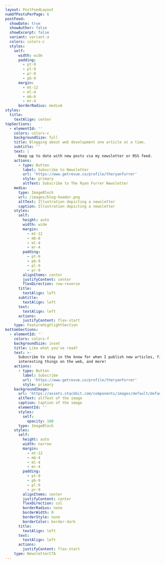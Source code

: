 ```yaml
---
layout: PostFeedLayout
numOfPostsPerPage: 6
postFeed:
  showDate: true
  showAuthor: false
  showExcerpt: false
  variant: variant-a
  colors: colors-c
  styles:
    self:
      width: wide
      padding:
        - pt-9
        - pl-9
        - pr-9
        - pb-9
      margin:
        - mt-12
        - ml-4
        - mb-6
        - mr-4
      borderRadius: medium
styles:
  title:
    textAlign: center
topSections:
  - elementId: ''
    colors: colors-c
    backgroundSize: full
    title: Blogging about web development one article at a time.
    subtitle: ''
    text: |
      Keep up to date with new posts via my newsletter or RSS feed.
    actions:
      - type: Button
        label: Subscribe to Newsletter
        url: 'https://www.getrevue.co/profile/theryanfurrer'
        style: primary
        altText: Subscribe to The Ryan Furrer Newsletter
    media:
      type: ImageBlock
      url: /images/blog-header.png
      altText: Illustration depicting a newsletter
      caption: Illustration depicting a newsletter
    styles:
      self:
        height: auto
        width: wide
        margin:
          - mt-12
          - mb-8
          - ml-4
          - mr-4
        padding:
          - pt-9
          - pb-9
          - pl-9
          - pr-9
        alignItems: center
        justifyContent: center
        flexDirection: row-reverse
      title:
        textAlign: left
      subtitle:
        textAlign: left
      text:
        textAlign: left
      actions:
        justifyContent: flex-start
    type: FeatureHighlightSection
bottomSections:
  - elementId: ''
    colors: colors-f
    backgroundSize: inset
    title: Like what you've read?
    text: >-
      Subscribe to stay in the know for when I publish new articles, find
      interesting things on the web, and more!
    actions:
      - type: Button
        label: Subscribe
        url: 'https://www.getrevue.co/profile/theryanfurrer'
        style: primary
    backgroundImage:
      url: 'https://assets.stackbit.com/components/images/default/default-image.png'
      altText: altText of the image
      caption: Caption of the image
      elementId: ''
      styles:
        self:
          opacity: 100
      type: ImageBlock
    styles:
      self:
        height: auto
        width: narrow
        margin:
          - mt-12
          - mb-4
          - ml-4
          - mr-4
        padding:
          - pt-9
          - pb-9
          - pl-9
          - pr-9
        alignItems: center
        justifyContent: center
        flexDirection: col
        borderRadius: none
        borderWidth: 0
        borderStyle: none
        borderColor: border-dark
      title:
        textAlign: left
      text:
        textAlign: left
      actions:
        justifyContent: flex-start
    type: NewsletterCTA
---
```

